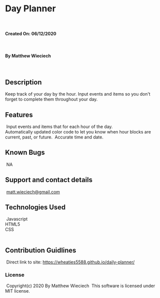 # Day Planner
​
#### Created On: 06/12/2020
​
#### By Matthew Wieciech
​
## Description
Keep track of your day by the hour. Input events and items so you don't forget to complete them throughout your day.
​
## Features
​
Input events and items that for each hour of the day.   
​
Automatically updated color code to let you know when hour blocks are current, past, or future. 
​
Accurate time and date. 
​
## Known Bugs
​
NA
​
## Support and contact details
​
matt.wieciech@gmail.com
​
## Technologies Used
​
Javascript  
HTML5  
CSS  
​
## Contribution Guidlines 
​
Direct link to site:
https://wheaties5588.github.io/daily-planner/
​
### License
​
Copyright(c) 2020 By Matthew Wieciech
​
This software is licensed under MIT license.
